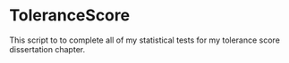 # ToleranceScore
This script to to complete all of my statistical tests for my tolerance score dissertation chapter.
